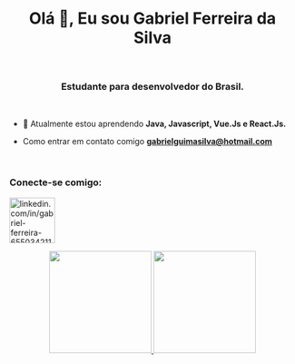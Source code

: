 <h1 align="center">Olá 👋, Eu sou Gabriel Ferreira da Silva</h1>
<br />
<h3 align="center">Estudante para desenvolvedor do Brasil.</h3>
<br />

- 🌱 Atualmente estou aprendendo **Java, Javascript, Vue.Js e React.Js.**

- Como entrar em contato comigo **gabrielguimasilva@hotmail.com**

<br />
<h3 align="left">Conecte-se comigo:</h3>
<p align="left ">
<a href="https://linkedin.com/in/linkedin.com/in/gabriel-ferreira-655034211" target="blank"><img align="center" src="https://cdn.jsdelivr.net/gh/devicons/devicon/icons/linkedin/linkedin-original-wordmark.svg" alt="linkedin.com/in/gabriel-ferreira-655034211" height= "80" largura="100" /></a>
</p>



<div align="center">
  <a href="https://github.com/gabrielferreiradasilva">
  <img height="180em" src="https://github-readme-stats.vercel.app/api?username=gabrielferreiradasilva&show_icons=true&theme=dracula&include_all_commits=true&count_private=false"/>
  <img height="180em" src="https://github-readme-stats.vercel.app/api/top-langs/?username=gabrielferreiradasilva&layout=compact&langs_count=7&theme=dracula"/>
</div>
